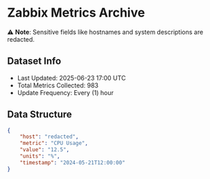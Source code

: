 # Zabbix Metrics Archive

⚠️ **Note**: Sensitive fields like hostnames and system descriptions are redacted.

## Dataset Info
- Last Updated: 2025-06-23 17:00 UTC
- Total Metrics Collected: 983
- Update Frequency: Every (1) hour

## Data Structure
```json
{
    "host": "redacted",
    "metric": "CPU Usage",
    "value": "12.5",
    "units": "%",
    "timestamp": "2024-05-21T12:00:00"
}
```
